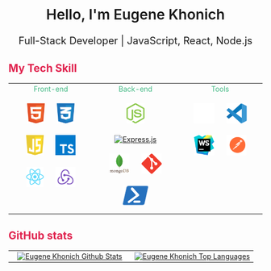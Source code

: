 ## <div style="font-size: 28px; font-weight: 600;" align="center">Hello, I'm Eugene Khonich</div>

### <div style="font-size: 20px; font-weight: 400;" align="center" >Full-Stack Developer | JavaScript, React, Node.js </div>

## <span style="color: #e0234e;">My Tech Skill</span>

<table align="center"><tr>
  <td valign="top" width="33%" align="center">

<div style="color: #41b883; margin-bottom: 10px;" align="center">Front-end</div>

<div align="center">
<a href="https://developer.mozilla.org/ru/docs/Glossary/HTML5/" target="_blank"><img style="margin: 10px" src="./img/frontend/html.svg" alt="HTML5" height="40" /></a>
<a href="https://developer.mozilla.org/ru/docs/Web/CSS/" target="_blank"><img style="margin: 10px" src="./img/frontend/css.svg" alt="CSS3" height="40" /></a>
<a href="https://www.javascript.com/" target="_blank"><img style="margin: 10px" src="./img/frontend/javascript.svg" alt="JavaScript" height="40" /></a>
<a href="https://www.typescriptlang.org/" target="_blank"><img style="margin: 10px" src="./img/frontend/typescript.svg" alt="TypeScript" height="40" /></a>
<a href="https://reactjs.org/" target="_blank"><img style="margin: 10px" src="./img/frontend/react.svg" alt="React" height="40" /></a>
<a href="https://redux.js.org/" target="_blank"><img style="margin: 10px" src="./img/frontend/redux.svg" alt="Redux" height="40" /></a>
</div>

</td>
<td valign="top" width="33%" align="center">

<div style="color: #41b883; margin-bottom: 10px;" align="center">Back-end</div>

<div align="center">
<a href="https://nodejs.org/" target="_blank"><img style="margin: 10px" src="./img/backend/nodejs.svg" alt="Node.js" height="40" /></a>
<a href="https://expressjs.com/" target="_blank"><img style="margin: 10px" src="https://profilinator.rishav.dev/skills-assets/express-original-wordmark.svg" alt="Express.js" height="40" /></a>
<a href="https://www.mongodb.com/" target="_blank"><img style="margin: 10px" src="./img/backend/mongodb.svg" alt="MongoDB" height="40" /></a>
<a href="https://git-scm.com//" target="_blank"><img style="margin: 10px" src="./img/backend//gitbash.svg" alt="Git" height="40" /></a>
<a href="https://learn.microsoft.com/en-us/powershell/" target="_blank"><img style="margin: 10px" src="./img/backend/powershell.svg" alt="Powershell" height="40" /></a>
</div>

</td>
<td valign="top" width="33%" align="center">

<div style="color: #41b883; margin-bottom: 10px;" align="center">Tools</div>

<div align="center">
<a href="https://github.com/" target="_blank"><img style="margin: 10px" src="./img/devops/github.svg" alt="GitLab" height="40" /></a>
<a href="https://code.visualstudio.com/" target="_blank"><img style="margin: 10px" src="./img/devops/vscode.svg" alt="VS Code" height="40" /></a>
<a href="https://www.jetbrains.com/webstorm/" target="_blank"><img style="margin: 10px" src="./img/devops/webstorm.svg" alt="Webstorm" height="40" /></a>
<a href="https://www.postman.com/" target="_blank"><img style="margin: 10px" src="./img/devops/postman.svg" alt="Postman" height="40" /></a>
</div>

</td>
</tr>
</table>

## <span style="color: #e0234e;">GitHub stats</span> 

<table align="center" wdith="100%">
  <tr>
    <td  valign="top" width="50%" align="center">
<a href="https://github.com/Eugene-Khonich" height="100%">
<img  alt="Eugene Khonich Github Stats" src="https://github-readme-stats.vercel.app/api?username=Eugene-Khonich&layout=compact&title_color=4ea5c9&text_bold=true&text_color=848d97&show_icons=true&icon_color=f78166&ring_color=f78166&bg_color=00000000&hide_border=true&border_radius=6&border_color=30363d"/></a>
      </td>
     <td  valign="top" width="50%" align="center">
<a href="https://github.com/Eugene-Khonich" height="100%">
<img alt="Eugene Khonich Top Languages" src="https://github-readme-stats.vercel.app/api/top-langs/?username=Eugene-Khonich&langs_count=8&count_private=true&layout=compact&title_color=4ea5c9&text_bold=false&text_color=848d97&bg_color=00000000&hide_border=true&border_radius=6&border_color=30363d" /></a>
       </td>
    </tr>
</table>
